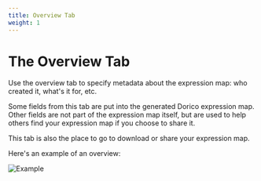 ```yaml
---
title: Overview Tab
weight: 1
---
```


# The Overview Tab

Use the overview tab to specify metadata about the expression map: who created it, what's it for, etc.

Some fields from this tab are put into the generated Dorico expression map. 
Other fields are not part of the expression map itself, but are used to help others find your expression
map if you choose to share it. 

This tab is also the place to go to download or share your expression map.

Here's an example of an overview:

![Example](/overview-tab.png)
